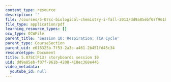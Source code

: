 ```yaml
---
content_type: resource
description: ''
file: /courses/5-07sc-biological-chemistry-i-fall-2013/dd9a85ebf07f961b4208418ec368e446_sb_session10.pdf
file_type: application/pdf
learning_resource_types: []
ocw_type: OCWFile
parent_title: 'Session 10: Respiration: TCA Cycle'
parent_type: CourseSection
parent_uid: e618325b-7f53-2a3c-a461-2b451fd45c34
resourcetype: Document
title: 5.07SC(F13) storyboards session 10
uid: dd9a85eb-f07f-961b-4208-418ec368e446
video_metadata:
  youtube_id: null
---
```

